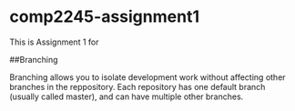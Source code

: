 # comp2245-assignment1
This is Assignment 1 for <Abigail Skepple>

##Branching

Branching allows you to isolate development work without 
affecting other branches in the reppository. Each repository
has one default branch (usually called master), and can have 
multiple other branches.